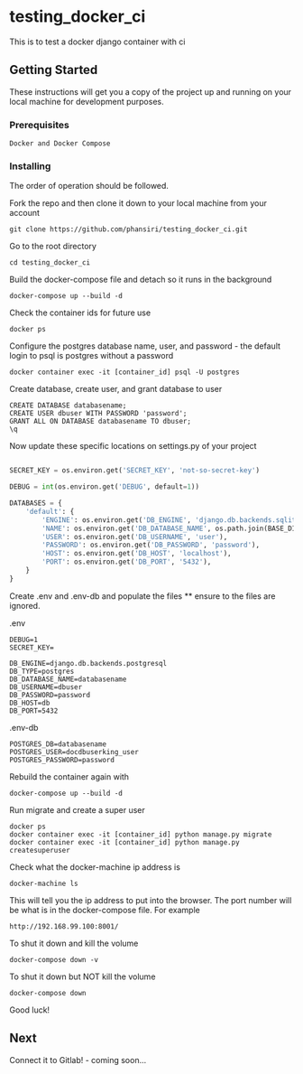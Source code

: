 # testing_docker_ci
This is to test a docker django container with ci

## Getting Started
These instructions will get you a copy of the project up and running on your local machine for development purposes.
### Prerequisites
```
Docker and Docker Compose
```
### Installing
The order of operation should be followed.

Fork the repo and then clone it down to your local machine from your account
```
git clone https://github.com/phansiri/testing_docker_ci.git
```
Go to the root directory
```
cd testing_docker_ci
```
Build the docker-compose file and detach so it runs in the background
```
docker-compose up --build -d
```
Check the container ids for future use
```
docker ps
```
Configure the postgres database name, user, and password - the default login to psql is postgres without a password
```
docker container exec -it [container_id] psql -U postgres
```
Create database, create user, and grant database to user
```
CREATE DATABASE databasename;
CREATE USER dbuser WITH PASSWORD 'password';
GRANT ALL ON DATABASE databasename TO dbuser;
\q
```
Now update these specific locations on settings.py of your project
```python

SECRET_KEY = os.environ.get('SECRET_KEY', 'not-so-secret-key')

DEBUG = int(os.environ.get('DEBUG', default=1))

DATABASES = {
    'default': {
        'ENGINE': os.environ.get('DB_ENGINE', 'django.db.backends.sqlite3'),
        'NAME': os.environ.get('DB_DATABASE_NAME', os.path.join(BASE_DIR, 'db.sqlite3')),
        'USER': os.environ.get('DB_USERNAME', 'user'),
        'PASSWORD': os.environ.get('DB_PASSWORD', 'password'),
        'HOST': os.environ.get('DB_HOST', 'localhost'),
        'PORT': os.environ.get('DB_PORT', '5432'),
    }
}
```
Create .env and .env-db and populate the files
** ensure to the files are ignored.

.env
```
DEBUG=1
SECRET_KEY=

DB_ENGINE=django.db.backends.postgresql
DB_TYPE=postgres
DB_DATABASE_NAME=databasename  
DB_USERNAME=dbuser
DB_PASSWORD=password  
DB_HOST=db
DB_PORT=5432
```

.env-db
```
POSTGRES_DB=databasename
POSTGRES_USER=docdbuserking_user
POSTGRES_PASSWORD=password
```
Rebuild the container again with
```
docker-compose up --build -d
```
Run migrate and create a super user
```
docker ps
docker container exec -it [container_id] python manage.py migrate
docker container exec -it [container_id] python manage.py createsuperuser
```
Check what the docker-machine ip address is
```
docker-machine ls
```
This will tell you the ip address to put into the browser. The port number will be what is in the docker-compose file. For example
```
http://192.168.99.100:8001/
```
To shut it down and kill the volume
```
docker-compose down -v
```
To shut it down but NOT kill the volume
```
docker-compose down
```

Good luck!

## Next
Connect it to Gitlab! - coming soon...